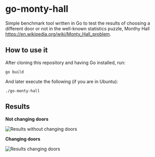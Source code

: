 # go-monty-hall
Simple benchmark tool written in Go to test the results of choosing a different door or not in the well-known statistics puzzle, Monthy Hall https://en.wikipedia.org/wiki/Monty_Hall_problem.

## How to use it
After cloning this repository and having Go installed, run:

```
go build
```
And later execute the following (if you are in Ubuntu):
```
./go-monty-hall 
```

## Results
**Not changing doors**

![Results without changing doors](https://i.imgur.com/4FqFoGO.png)

**Changing doors**

![Results changing doors](https://i.imgur.com/SiJ0Mqj.png)
